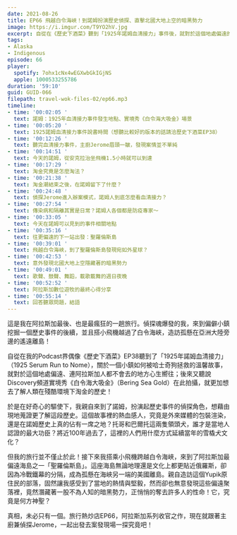 ```yaml
---
date: 2021-08-26
title: EP66 飛越白令海峽！到諾姆扮演歷史偵探、直擊北國大地上空的暗黑勢力
image: https://i.imgur.com/T9YO2hV.jpg
excerpt: 自從在《歷史下酒菜》聽到「1925年諾姆血清接力」事件後，就對於這個地處偏遠的小鎮心生嚮往，於是在好奇心的驅使下，我親自來到了諾姆，扮演起歷史事件的偵探角色；後來更搭小飛機越過了白令海峽，造訪孤懸在亞洲大陸旁邊的遙遠離島，意外發現當地隱藏的暗黑勢力！真相，未必只有一個，跟著我一起案發現場一探究竟吧！
tags:
- Alaska
- Indigenous
episode: 66
player:
  spotify: 7ohx1cNx4wEGXwbGkIGjNS
  apple: 1000533255786
duration: '59:10'
guid: GUID-066
filepath: travel-wok-files-02/ep66.mp3
timeline:
- time: '00:02:05 '
  text: 諾姆：1925年血清接力事件發生地點、實境秀《白令海大吸金》場景
- time: '00:05:20 '
  text: 1925諾姆血清接力事件說書時間（想聽比較好的版本的話請洽歷史下酒菜EP38）
- time: '00:12:26 '
  text: 聽完血清接力事件，主廚Jerome眉頭一皺，發現案情並不單純
- time: '00:14:51 '
  text: 今天的諾姆，從安克拉治坐飛機1.5小時就可以到達
- time: '00:17:29 '
  text: 淘金究竟是怎麼淘法？
- time: '00:21:38 '
  text: 淘金潮結束之後，在諾姆留下了什麼？
- time: '00:24:48 '
  text: 偵探Jerome進入辦案模式，諾姆人到底怎麼看血清接力？
- time: '00:27:54 '
  text: 傳染病和隔離其實是日常？諾姆人各個都是防疫專家～
- time: '00:33:05 '
  text: 今天在諾姆可以見到的事件相關地點
- time: '00:35:16 '
  text: 往更偏遠的下一站出發：聖羅倫斯島
- time: '00:39:01 '
  text: 飛越白令海峽，到了聖羅倫斯島發現宛如外星球？
- time: '00:42:53 '
  text: 意外發現北國大地上空隱藏著的暗黑勢力
- time: '00:49:01 '
  text: 歌聲、鼓聲、舞蹈，載歌載舞的週日夜晚
- time: '00:52:52 '
  text: 阿拉斯加數位遊牧的最終心得分享
- time: '00:55:14 '
  text: 回答聽眾問題，結語
---
```


這是我在阿拉斯加最後、也是最瘋狂的一趟旅行。偵探魂爆發的我，來到偏僻小鎮挖掘一個歷史事件的後續，並且搭小飛機越過了白令海峽，造訪孤懸在亞洲大陸旁邊的遙遠離島！

自從在我的Podcast界偶像《歷史下酒菜》EP38聽到了「1925年諾姆血清接力」（1925 Serum Run to Nome），關於一個小鎮如何被哈士奇狗拯救的溫馨故事，就對於這個地處偏遠、連阿拉斯加人都不會去的地方心生嚮往；後來又聽說Discovery頻道實境秀《白令海大吸金》（Bering Sea Gold）在此拍攝，就更加想去了解人類在殘酷環境下淘金的歷史！

於是在好奇心的驅使下，我親自來到了諾姆，扮演起歷史事件的偵探角色，想藉由現地蒐證更了解這段歷史。這個故事裡的熱血感人，究竟是外來媒體的包裝渲染，還是在諾姆歷史上真的佔有一席之地？托哥和巴爾托這兩隻領頭犬，誰才是當地人認證的最大功臣？將近100年過去了，這裡的人們用什麼方式延續當年的雪橇犬文化？

但我的旅行並不僅止於此！接下來我搭乘小飛機跨越白令海峽，來到了阿拉斯加最偏遠海島之一「聖羅倫斯島」。這座海島無論地理還是文化上都更貼近俄羅斯，卻因為冷戰鐵幕的分隔，成為孤懸在海峽另一端的美國離島。親自造訪這個Yupik原住民的部落，固然讓我感受到了當地的熱情與堅毅，然而卻也無意發現這些偏遠聚落裡，竟然潛藏著一股不為人知的暗黑勢力，正悄悄的奪去許多人的性命！它，究竟是何方神聖？

真相，未必只有一個。旅行熱炒店EP66，阿拉斯加系列收官之作，現在就跟著主廚兼偵探Jerome，一起出發去案發現場一探究竟吧！

